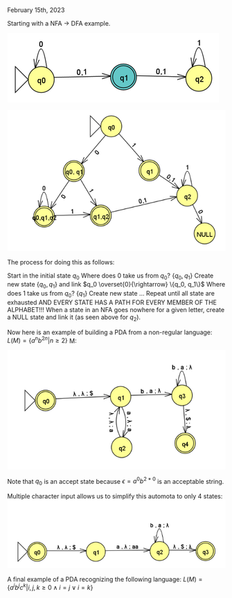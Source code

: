 February 15th, 2023

Starting with a NFA -> DFA example.

![example](images/nfa.png)

![example](images/dfa.png)

The process for doing this as follows: 

Start in the initial state $q_0$
Where does 0 take us from $q_0$? $\{q_0, q_1\}$
Create new state $\{q_0, q_1\}$ and link $q_0 \overset{0}{\rightarrow} \{q_0, q_1\}$
Where does $1$ take us from $q_0$? $\{q_1\}$
Create new state $\dots$
Repeat until all state are exhausted AND EVERY STATE HAS A PATH FOR EVERY MEMBER OF THE ALPHABET!!! When a state in an NFA goes nowhere for a given letter, create a NULL state and link it (as seen above for $q_2$).

Now here is an example of building a PDA from a non-regular language:
$L(M) = \{a^nb^{2n} | n \geq 2\}$
M:

![example](images/pda_a2b.png)

Note that $q_0$ is an accept state because $\epsilon = a^0b^{2*0}$ is an acceptable string.

Multiple character input allows us to simplify this automota to only 4 states:
![example](images/pda_multi_in.png)

A final example of a PDA recognizing the following language:
$L(M) = \{a^ib^jc^k | i,j,k \geq 0 \land i=j \lor i=k\}$ 


